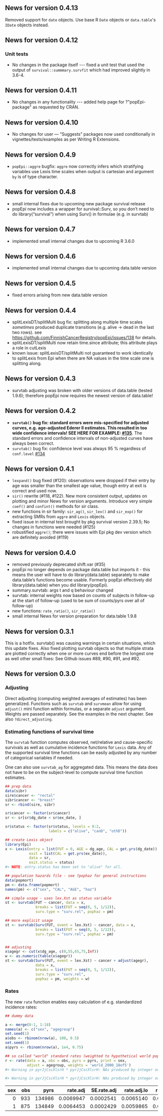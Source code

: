 ## News for version 0.4.13

Removed support for `date` objects. Use base R `Date` objects or
`data.table`'s `IDate` objects instead.

## News for version 0.4.12

### Unit tests

- No changes in the package itself --- fixed a unit test that used
  the output of `survival::summmary.survfit` which had improved slightly
  in 3.6-4.

## News for version 0.4.11

- No changes in any functionality --- added help page for ?"popEpi-package"
  as requested by CRAN.

## News for version 0.4.10

-   No changes for user — “Suggests” packages now used conditionally in
    vignettes/tests/examples as per Writing R Extensions.

## News for version 0.4.9

-   `popEpi::aggre` bugfix: `aggre` now correctly infers which
    stratifying variables use Lexis time scales when output is cartesian
    and argument `by` is of type character.

## News for version 0.4.8

-   small internal fixes due to upcoming new package survival release
-   popEpi now includes a wrapper for survival::Surv, so you don’t need
    to do library(“survival”) when using Surv() in formulae (e.g. in
    survtab)

## News for version 0.4.7

-   implemented small internal changes due to upcoming R 3.6.0

## News for version 0.4.6

-   implemented small internal changes due to upcoming data.table
    version

## News for version 0.4.5

-   fixed errors arising from new data.table version

## News for version 0.4.4

-   splitLexisDT/splitMulti bug fix: splitting along multiple time
    scales *sometimes* produced duplicate transitions (e.g. alive -\>
    dead in the last two rows). see
    <https://github.com/FinnishCancerRegistry/popEpi/issues/138> for
    details.
-   splitLexisDT/splitMulti now retain time.since attribute; this
    attribute plays a role in cutLexis
-   known issue: splitLexisDT/splitMulti not guaranteed to work
    identically to splitLexis from Epi when there are NA values in the
    time scale one is splitting along.

## News for version 0.4.3

-   survtab adjusting was broken with older versions of data.table
    (tested 1.9.6); therefore popEpi now requires the newest version of
    data.table!

## News for version 0.4.2

-   **`survtab()` bug fix: standard errors were mis-specified for
    adjusted curves, e.g. age-adjusted Ederer II estimates. This
    resulted in too wide confidence intervals! SEE HERE FOR EXAMPLE:
    [#135](https://github.com/FinnishCancerRegistry/popEpi/issues/135)**.
    The standard errors and confidence intervals of non-adjusted curves
    have always been correct.
-   `survtab()` bug fix: confidence level was always 95 % regardless of
    `conf.level`
    [#134](https://github.com/FinnishCancerRegistry/popEpi/issues/134)

## News for version 0.4.1

-   `lexpand()` bug fixed (#120): observations were dropped if their
    entry by age was smaller than the smallest age value, though entry
    at exit is correct and used now.
-   `sir()` rewrite (#118, #122). New more consistent output, updates on
    plotting and minor News for version arguments. Introduce very simple
    `coef()` and `confint()` methods for sir class.
-   new functions in sir family: `sir_ag()`, `sir_lex()` and `sir_exp()`
    for extracting SMRs from `aggre` and `Lexis` objects.
-   fixed issue in internal test brought by pkg survival version 2.39.5;
    No changes in functions were needed (#125)
-   robustified `aggre()`; there were issues with Epi pkg dev version
    which are definitely avoided (#119)

## News for version 0.4.0

-   removed previously deprecated shift.var (#35)
-   popEpi no longer depends on package data.table but imports it - this
    means the user will have to do library(data.table) separately to
    make data.table’s functions become usable. Formerly popEpi
    effectively did library(data.table) when you did library(popEpi).
-   summary.survtab: args t and q behaviour changed
-   survtab: internal weights now based on counts of subjects in
    follow-up at the start of follow-up (used to be sum of counts/pyrs
    over all of follow-up)
-   new functions: `rate_ratio()`, `sir_ratio()`
-   small internal News for version preparation for data.table 1.9.8

## News for version 0.3.1

This is a hotfix. survtab() was causing warnings in certain situations,
which this update fixes. Also fixed plotting survtab objects so that
multiple strata are plotted correctly when one or more curves end before
the longest one as well other small fixes: See Github issues #89, #90,
#91, and #92.

## News for version 0.3.0

### Adjusting

Direct adjusting (computing weighted averages of estimates) has been
generalized. Functions such as `survtab` and `survmean` allow for using
`adjust()` mini function within formulas, or a separate `adjust`
argument. Weights are passed separately. See the examples in the next
chapter. See also `?direct_adjusting`.

### Estimating functions of survival time

The `survtab` function computes observed, net/relative and
cause-specific survivals as well as cumulative incidence functions for
`Lexis` data. Any of the supported survival time functions can be easily
adjusted by any number of categorical variables if needed.

One can also use `survtab_ag` for aggregated data. This means the data
does not have to be on the subject-level to compute survival time
function estimates.

``` r
## prep data
data(sibr)
sire$cancer <- "rectal"
sibr$cancer <- "breast"
sr <- rbind(sire, sibr)

sr$cancer <- factor(sr$cancer)
sr <- sr[sr$dg_date < sr$ex_date, ]

sr$status <- factor(sr$status, levels = 0:2, 
                    labels = c("alive", "canD", "othD"))

## create Lexis object
library(Epi)
x <- Lexis(entry = list(FUT = 0, AGE = dg_age, CAL = get.yrs(dg_date)), 
           exit = list(CAL = get.yrs(ex_date)), 
           data = sr,
           exit.status = status)
#> NOTE: entry.status has been set to "alive" for all.

## population hazards file - see ?pophaz for general instructions
data(popmort)
pm <- data.frame(popmort)
names(pm) <- c("sex", "CAL", "AGE", "haz")

## simple usage - uses lex.Xst as status variable
st <- survtab(FUT ~ cancer, data = x,
              breaks = list(FUT = seq(0, 5, 1/12)),
              surv.type = "surv.rel", pophaz = pm)

## more explicit usage
st <- survtab(Surv(FUT, event = lex.Xst) ~ cancer, data = x,
              breaks = list(FUT = seq(0, 5, 1/12)),
              surv.type = "surv.rel", pophaz = pm)


## adjusting
x$agegr <- cut(x$dg_age, c(0,55,65,75,Inf))
w <- as.numeric(table(x$agegr))
st <- survtab(Surv(FUT, event = lex.Xst) ~ cancer + adjust(agegr), 
              data = x,
              breaks = list(FUT = seq(0, 5, 1/12)),
              surv.type = "surv.rel", 
              pophaz = pm, weights = w)
```

### Rates

The new `rate` function enables easy calculation of e.g. standardized
incidence rates:

``` r
## dummy data

a <- merge(0:1, 1:18)
names(a) <- c("sex", "agegroup")
set.seed(1)
a$obs <- rbinom(nrow(a), 100, 0.5)
set.seed(1)
a$pyrs <- rbinom(nrow(a), 1e4, 0.75)

## so called "world" standard rates (weighted to hypothetical world pop in 2000)
r <- rate(data = a, obs = obs, pyrs = pyrs, print = sex, 
          adjust = agegroup, weights = 'world_2000_18of5')
#> Warning in pyrJjCscXlsrH * pyrJjCscXlsrH: NAs produced by integer overflow

#> Warning in pyrJjCscXlsrH * pyrJjCscXlsrH: NAs produced by integer overflow
```

| sex | obs |   pyrs |  rate.adj | SE.rate.adj | rate.adj.lo | rate.adj.hi |      rate | SE.rate |   rate.lo |   rate.hi |
|---:|---:|-----:|-------:|--------:|--------:|--------:|-------:|-----:|-------:|-------:|
|   0 | 933 | 134986 | 0.0069947 |   0.0002541 |   0.0065140 |   0.0075108 | 0.0069118 |      NA | 0.0064822 | 0.0073699 |
|   1 | 875 | 134849 | 0.0064453 |   0.0002429 |   0.0059865 |   0.0069394 | 0.0064887 |      NA | 0.0060727 | 0.0069332 |
